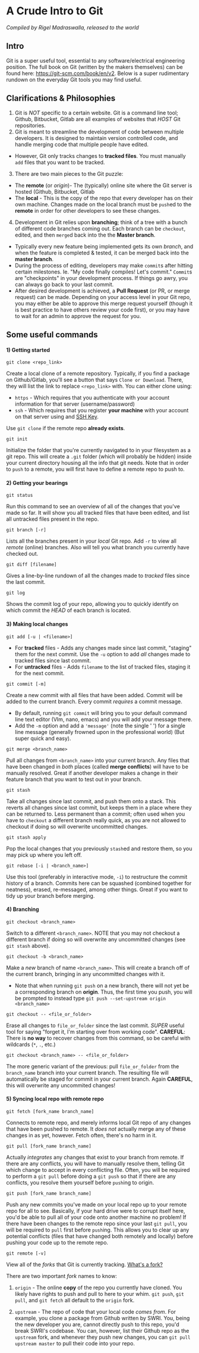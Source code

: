 # A Crude Intro to Git
_Compiled by Rigel Madraswalla, released to the world_

## Intro
Git is a super useful tool, essential to any software/electrical engineering position.
The full book on Git (written by the makers themselves) can be found here: https://git-scm.com/book/en/v2. Below is a super rudimentary rundown on the everyday Git tools you may find useful.

## Clarifications & Philosophies
1. Git is _NOT_ specific to a certain website. Git is a command line tool; Github, Bitbucket, Gitlab are all examples of websites that _HOST_ Git repositories.
2. Git is meant to streamline the development of code between multiple developers. It is designed to maintain version controlled code, and handle merging code that multiple people have edited.
  - However, Git only tracks changes to **tracked files**. You must manually `add` files that you want to be tracked.
3. There are two main pieces to the Git puzzle:
  - The **remote** (or _origin_)- The (typically) online site where the Git server is hosted (Github, Bitbucket, Gitlab
  - The **local** - This is the copy of the repo that every developer has on their own machine. Changes made on the local branch must be `push`ed to the **remote** in order for other developers to see these changes.
4. Development in Git relies upon **branching**; think of a tree with a bunch of different code branches coming out. Each branch can be `checkout`, edited, and then `merge`d back into the the **Master branch**.
  - Typically every new feature being implemented gets its own _branch_, and when the feature is completed & tested, it can be merged back into the **master branch**.
  - During the process of editing, developers may make `commit`s after hitting certain milestones. Ie. "My code finally compiles! Let's commit." `Commit`s are "checkpoints" in your development process. If things go awry, you can always go back to your last commit.
  - After desired development is achieved, a **Pull Request** (or PR, or merge request) can be made. Depending on your access level in your Git repo, you may either be able to approve this merge request yourself (though it is best practice to have others review your code first), or you may have to wait for an admin to approve the request for you.

## Some useful commands
#### 1) Getting started
```
git clone <repo_link>
```
Create a local clone of a remote repository. Typically, if you find a package on Github/Gitlab, you'll see a button that says `Clone or Download`. There, they will list the link to replace `<repo_link>` with. You can either clone using:
- `https` - Which requires that you authenticate with your account information for that server (username/password)
- `ssh` - Which requires that you register **your machine** with your account on that server using and [SSH Key](https://help.github.com/en/github/authenticating-to-github/generating-a-new-ssh-key-and-adding-it-to-the-ssh-agent).

Use `git clone` if the remote repo **already exists**.

```
git init
```
Initialize the folder that you're currently navigated to in your filesystem as a git repo. This will create a `.git` folder (which will probably be hidden) inside your current directory housing all the info that git needs. Note that in order to `push` to a remote, you will first have to define a remote repo to push to.

#### 2) Getting your bearings
```
git status
```
Run this command to see an overview of all of the changes that you've made so far. It will show you all tracked files that have been edited, and list all untracked files present in the repo.

```
git branch [-r]
```
Lists all the branches present in your _local_ Git repo. Add `-r` to view all _remote_ (online) branches. Also will tell you what branch you currently have checked out.

```
git diff [filename]
```
Gives a line-by-line rundown of all the changes made to _tracked_ files since the last commit.

```
git log
```
Shows the commit log of your repo, allowing you to quickly identify on which commit the _HEAD_ of each branch is located.

#### 3) Making local changes
```
git add [-u | <filename>]
```
- For **tracked** files - Adds any changes made since last commit, "staging" them for the next commit. Use the `-u` option to add _all_ changes made to tracked files since last commit.
- For **untracked** files - Adds `filename` to the list of tracked files, staging it for the next commit.

```
git commit [-m]
```
Create a new commit with all files that have been added. Commit will be added to the current branch. Every commit _requires_ a commit message.
- By default, running `git commit` will bring you to your default command line text editor (VIm, nano, emacs) and you will add your message there.
- Add the `-m` option and add a `'message'` (note the single ' ') for a single line message (generally frowned upon in the professional world) (But super quick and easy).

```
git merge <branch_name>
```
Pull all changes from `<branch_name>` into your current branch. Any files that have been changed in _both_ places (called **merge conflicts**) will have to be manually resolved.  Great if another developer makes a change in their feature branch that you want to test out in your branch.

```
git stash
```
Take all changes since last commit, and push them onto a stack. This reverts all changes since last commit, but keeps them in a place where they can be returned to. Less permanent than a commit; often used when you have to `checkout` a different branch really quick, as you are not allowed to checkout if doing so will overwrite uncommitted changes.

```
git stash apply
```
Pop the local changes that you previously `stash`ed and restore them, so you may pick up where you left off.

```
git rebase [-i | <branch_name>]
```
Use this tool (preferably in interactive mode, `-i`) to restructure the commit history of a branch. Commits here can be squashed (combined together for neatness), erased, re-messaged, among other things. Great if you want to tidy up your branch before merging.

#### 4) Branching

```
git checkout <branch_name>
```
Switch to a different `<branch_name>`. NOTE that you may not checkout a different branch if doing so will overwrite any uncommitted changes (see `git stash` above).

```
git checkout -b <branch_name>
```
Make a _new_ branch of name `<branch_name>`. This will create a branch off of the current branch, bringing in any uncommitted changes with it.
- Note that when running `git push` on a new branch, there will not yet be a corresponding branch on **origin**. Thus, the first time you push, you will be prompted to instead type `git push --set-upstream origin <branch_name>`

```
git checkout -- <file_or_folder>
```
Erase all changes to `file_or_folder` since the last commit. _SUPER_ useful tool for saying "forget it, I'm starting over from working code". **CAREFUL**: There is **no way** to recover changes from this command, so be careful with wildcards (`*`, `.`, etc.)

```
git checkout <branch_name> -- <file_or_folder>
```
The more generic variant of the previous: pull `file_or_folder` from the `branch_name` branch into your current branch. The resulting file will automatically be staged for commit in your current branch. Again **CAREFUL**, this will overwrite any uncommited changes!

#### 5) Syncing local repo with remote repo

```
git fetch [fork_name branch_name]
```
Connects to remote repo, and merely informs local Git repo of any changes that have been pushed to remote. It _does not_ actually merge any of these changes in as yet, however. Fetch often, there's no harm in it.

```
git pull [fork_name branch_name]
```
Actually _integrates_ any changes that exist to your branch from remote. If there are any conflicts, you will have to manually resolve them, telling Git which change to accept in every conflicting file. Often, you will be required to perform a `git pull` before doing a `git push` so that if there are any conflicts, you resolve them yourself before `push`ing to origin.

```
git push [fork_name branch_name]
```
Push any new commits you've made on your local repo up to your remote repo for all to see. Basically, if your hard drive were to corrupt itself here, you'd be able to pull all of your code onto another machine no problem! If there have been changes to the remote repo since your last `git pull`, you will be required to `pull` first before `push`ing. This allows you to clear up any potential conflicts (files that have changed both remotely and locally) before pushing your code up to the remote repo.

```
git remote [-v]
```
View all of the _forks_ that Git is currently tracking. [What's a fork?](https://help.github.com/en/github/collaborating-with-issues-and-pull-requests/working-with-forks)

There are two important _fork_ names to know:
1. `origin` - The online **copy** of the repo you currently have cloned. You likely have rights to push and pull to here to your whim. `git push`, `git pull`, and `git fetch` all default to the `origin` fork.

2. `upstream` - The repo of code that your local code _comes from_. For example, you clone a package from Github written by SWRI. You, being the new developer you are, cannot directly push to this repo, you'd break SWRI's codebase. You can, however, list their Github repo as the `upstream` fork, and whenever they push new changes, you can `git pull upstream master` to pull their code into your repo.
